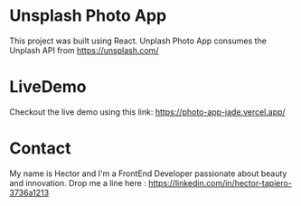 # Unsplash Photo App

This project was built using React. Unplash Photo App consumes the Unplash API from https://unsplash.com/

# LiveDemo

Checkout the live demo using this link: https://photo-app-jade.vercel.app/

# Contact
My name is Hector and I'm a FrontEnd Developer passionate about beauty and innovation. Drop me a line here : https://linkedin.com/in/hector-tapiero-3736a1213


